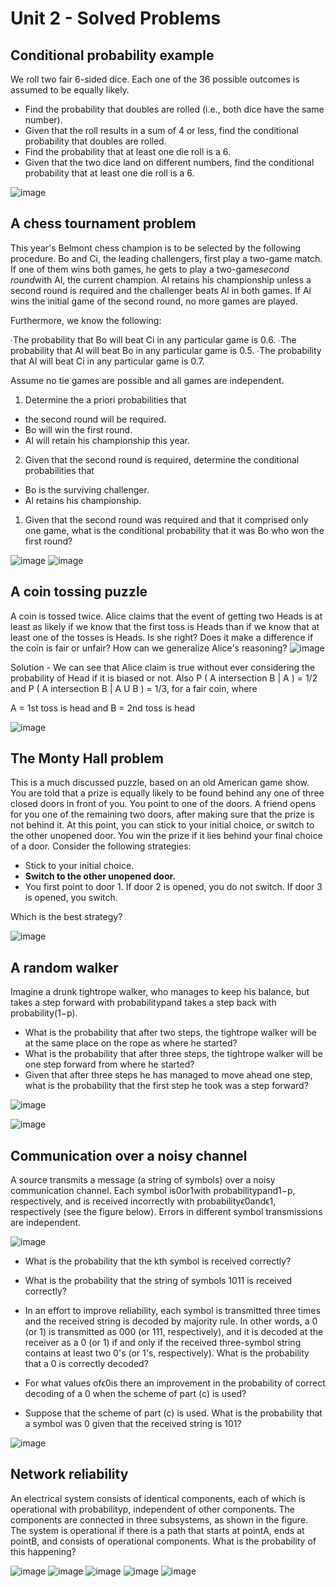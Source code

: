# Unit 2 - Solved Problems

## Conditional probability example

We roll two fair 6-sided dice. Each one of the 36 possible outcomes is assumed to be equally likely.

- Find the probability that doubles are rolled (i.e., both dice have the same number).
- Given that the roll results in a sum of 4 or less, find the conditional probability that doubles are rolled.
- Find the probability that at least one die roll is a 6.
- Given that the two dice land on different numbers, find the conditional probability that at least one die roll is a 6.

![image](../../../media/Intro-Syllabus_Unit-2-Solved-Problems-image1.jpg)

## A chess tournament problem

This year's Belmont chess champion is to be selected by the following procedure. Bo and Ci, the leading challengers, first play a two-game match. If one of them wins both games, he gets to play a two-game*second round*with Al, the current champion. Al retains his championship unless a second round is required and the challenger beats Al in both games. If Al wins the initial game of the second round, no more games are played.

Furthermore, we know the following:

∙The probability that Bo will beat Ci in any particular game is 0.6.
∙The probability that Al will beat Bo in any particular game is 0.5.
∙The probability that Al will beat Ci in any particular game is 0.7.

Assume no tie games are possible and all games are independent.

1. Determine the a priori probabilities that

- the second round will be required.
- Bo will win the first round.
- Al will retain his championship this year.

2. Given that the second round is required, determine the conditional probabilities that

- Bo is the surviving challenger.
- Al retains his championship.

1. Given that the second round was required and that it comprised only one game, what is the conditional probability that it was Bo who won the first round?

![image](../../../media/Intro-Syllabus_Unit-2-Solved-Problems-image2.jpg)
![image](../../../media/Intro-Syllabus_Unit-2-Solved-Problems-image3.jpg)

## A coin tossing puzzle

A coin is tossed twice. Alice claims that the event of getting two Heads is at least as likely if we know that the first toss is Heads than if we know that at least one of the tosses is Heads. Is she right? Does it make a difference if the coin is fair or unfair? How can we generalize Alice's reasoning?
![image](../../../media/Intro-Syllabus_Unit-2-Solved-Problems-image4.jpg)

Solution - We can see that Alice claim is true without ever considering the probability of Head if it is biased or not.
Also P ( A intersection B | A ) = 1/2 and P ( A intersection B | A U B ) = 1/3, for a fair coin, where

A = 1st toss is head and B = 2nd toss is head

![image](../../../media/Intro-Syllabus_Unit-2-Solved-Problems-image5.jpg)

## The Monty Hall problem

This is a much discussed puzzle, based on an old American game show. You are told that a prize is equally likely to be found behind any one of three closed doors in front of you. You point to one of the doors. A friend opens for you one of the remaining two doors, after making sure that the prize is not behind it. At this point, you can stick to your initial choice, or switch to the other unopened door. You win the prize if it lies behind your final choice of a door. Consider the following strategies:

- Stick to your initial choice.
- **Switch to the other unopened door.**
- You first point to door 1. If door 2 is opened, you do not switch. If door 3 is opened, you switch.

Which is the best strategy?

![image](../../../media/Intro-Syllabus_Unit-2-Solved-Problems-image6.jpg)

## A random walker

Imagine a drunk tightrope walker, who manages to keep his balance, but takes a step forward with probabilitypand takes a step back with probability(1−p).

- What is the probability that after two steps, the tightrope walker will be at the same place on the rope as where he started?
- What is the probability that after three steps, the tightrope walker will be one step forward from where he started?
- Given that after three steps he has managed to move ahead one step, what is the probability that the first step he took was a step forward?

![image](../../../media/Intro-Syllabus_Unit-2-Solved-Problems-image7.jpg)

![image](../../../media/Intro-Syllabus_Unit-2-Solved-Problems-image8.jpg)

## Communication over a noisy channel

A source transmits a message (a string of symbols) over a noisy communication channel. Each symbol is0or1with probabilitypand1−p, respectively, and is received incorrectly with probabilityϵ0andϵ1, respectively (see the figure below). Errors in different symbol transmissions are independent.

![image](../../../media/Intro-Syllabus_Unit-2-Solved-Problems-image9.jpg)

- What is the probability that the kth symbol is received correctly?
- What is the probability that the string of symbols 1011 is received correctly?
- In an effort to improve reliability, each symbol is transmitted three times and the received string is decoded by majority rule. In other words, a 0 (or 1) is transmitted as 000 (or 111, respectively), and it is decoded at the receiver as a 0 (or 1) if and only if the received three-symbol string contains at least two 0's (or 1's, respectively). What is the probability that a 0 is correctly decoded?

- For what values ofϵ0is there an improvement in the probability of correct decoding of a 0 when the scheme of part (c) is used?

- Suppose that the scheme of part (c) is used. What is the probability that a symbol was 0 given that the received string is 101?

![image](../../../media/Intro-Syllabus_Unit-2-Solved-Problems-image10.jpg)

## Network reliability

An electrical system consists of identical components, each of which is operational with probabilityp, independent of other components. The components are connected in three subsystems, as shown in the figure. The system is operational if there is a path that starts at pointA, ends at pointB, and consists of operational components. What is the probability of this happening?

![image](../../../media/Intro-Syllabus_Unit-2-Solved-Problems-image11.jpg)
![image](../../../media/Intro-Syllabus_Unit-2-Solved-Problems-image12.jpg)
![image](../../../media/Intro-Syllabus_Unit-2-Solved-Problems-image13.jpg)
![image](../../../media/Intro-Syllabus_Unit-2-Solved-Problems-image14.jpg)
![image](../../../media/Intro-Syllabus_Unit-2-Solved-Problems-image15.jpg)
